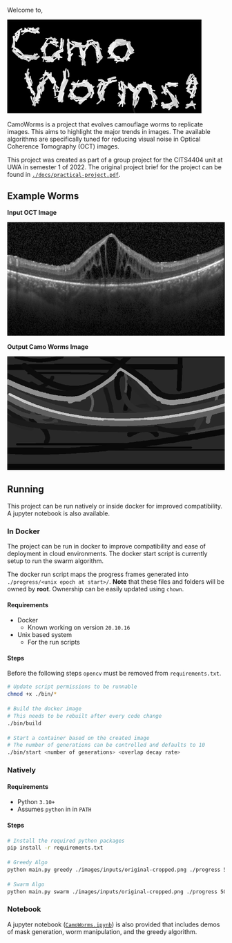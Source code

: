 Welcome to,

<img src="example-results/Text/camoworms.gif" width="450">


CamoWorms is a project that evolves camouflage worms to replicate images. This aims to highlight the major trends in images. The available algorithms are specifically tuned for reducing visual noise in Optical Coherence Tomography (OCT) images.

This project was created as part of a group project for the CITS4404 unit at UWA in semester 1 of 2022. The original project brief for the project can be found in [`./docs/practical-project.pdf`](./docs/practical-project.pdf).

## Example Worms
**Input OCT Image**

![Original image](example-inputs/Mendeley/DME-1102486-3.jpeg)

**Output Camo Worms Image**

![Image created using worms](example-results/Mendeley/mendeley-DME-1102486-3.png)

## Running

This project can be run natively or inside docker for improved compatibility.
A jupyter notebook is also available.

### In Docker

The project can be run in docker to improve compatibility and ease of deployment in cloud environments.
The docker start script is currently setup to run the swarm algorithm.

The docker run script maps the progress frames generated into `./progress/<unix epoch at start>/`.
**Note** that these files and folders will be owned by **root**.
Ownership can be easily updated using `chown`.

#### Requirements

- Docker
    - Known working on version `20.10.16`
- Unix based system
    - For the run scripts

#### Steps

Before the following steps `opencv` must be removed from `requirements.txt`.

```bash
# Update script permissions to be runnable
chmod +x ./bin/*

# Build the docker image
# This needs to be rebuilt after every code change
./bin/build

# Start a container based on the created image
# The number of generations can be controlled and defaults to 10
./bin/start <number of generations> <overlap decay rate>
```

### Natively

#### Requirements

- Python `3.10+`
- Assumes `python` in in `PATH`

#### Steps

```bash
# Install the required python packages
pip install -r requirements.txt

# Greedy Algo
python main.py greedy ./images/inputs/original-cropped.png ./progress 50 50

# Swarm Algo
python main.py swarm ./images/inputs/original-cropped.png ./progress 50 0.9
```

### Notebook

A jupyter notebook ([`CamoWorms.ipynb`](./CamoWorms.ipynb)) is also provided that includes demos of mask generation, worm manipulation, and the greedy algorithm.

